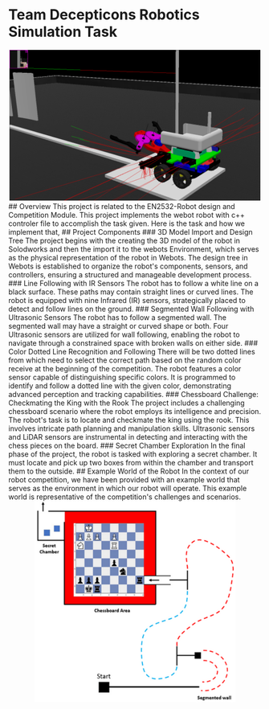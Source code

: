# Team Decepticons Robotics Simulation Task
<div align="center"><img src="https://github.com/askanuradha/Webots-Robot-Designing-Decepticons/blob/main/webot.png" alt="Robot" width="500"></div>
## Overview
This project is related to the EN2532-Robot design and Competition Module. This project implements the webot robot with c++ controler file to accomplish the task given. Here is the task and how we implement that,
## Project Components
### 3D Model Import and Design Tree
The project begins with the creating the 3D model of the robot in Solodworks and then the import it to the webots Environment, which serves as the physical representation of the robot in Webots. The design tree in Webots is established to organize the robot's components, sensors, and controllers, ensuring a structured and manageable development process.
### Line Following with IR Sensors
The robot has to follow a white line on a black surface. These paths may contain straight lines or
curved lines. The robot is equipped with nine Infrared (IR) sensors, strategically placed to detect and follow lines on the ground.
### Segmented Wall Following with Ultrasonic Sensors
The robot has to follow a segmented wall. The segmented wall may have a straight or curved
shape or both. Four Ultrasonic sensors are utilized for wall following, enabling the robot to navigate through a constrained space with broken walls on either side.
### Color Dotted Line Recognition and Following
There will be two dotted lines from which need to select the correct path based on the random color receive at the beginning of the competition. The robot features a color sensor capable of distinguishing specific colors. It is programmed to identify and follow a dotted line with the given color, demonstrating advanced perception and tracking capabilities.
### Chessboard Challenge: Checkmating the King with the Rook
The project includes a challenging chessboard scenario where the robot employs its intelligence and precision. The robot's task is to locate and checkmate the king using the rook. This involves intricate path planning and manipulation skills. Ultrasonic sensors and LiDAR sensors are instrumental in detecting and interacting with the chess pieces on the board.
### Secret Chamber Exploration
In the final phase of the project, the robot is tasked with exploring a secret chamber. It must locate and pick up two boxes from within the chamber and transport them to the outside.
## Example World of the Robot
In the context of our robot competition, we have been provided with an example world that serves as the environment in which our robot will operate. This example world is representative of the competition's challenges and scenarios.
<div align="center"><img src="https://github.com/askanuradha/Webots-Robot-Designing-Decepticons/blob/main/robot_world.png" alt="Robot World" width="400" height="400"></div>
